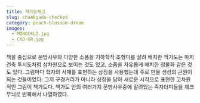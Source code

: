 ```yaml
---
title: 책가도체크
slug: chaekgado-checked
category: peach-blossom-dream
images:
  - MONOCKL2.jpg
  - CKD-GR.jpg
---
```


책을 중심으로 문방사우와 다양한 소품을 기하학적 조형미를 살려 배치한 책가도는 마치 건축 투시도처럼 삼차원으로 보이는 것도 있고, 소품을 자유롭게 배치한 정물화 같은 것도 있다. 그림마다 학자의 서재를 표현하는 상징을 사용했는데 주로 만물 생성의 근원이 되는 것들이었다. 그저 구경거리가 아니라 상징을 담아 새로운 시각으로 표현한 고차원적인 그림이 책가도다. 책가도 안의 여러가지 문방사우중에 말려있는 족자더미들을 체크무늬로 반복해서 나열하였다.
